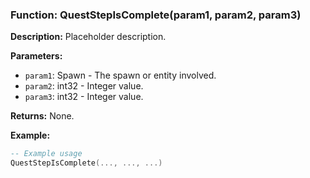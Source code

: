 ### Function: QuestStepIsComplete(param1, param2, param3)

**Description:**
Placeholder description.

**Parameters:**
- `param1`: Spawn - The spawn or entity involved.
- `param2`: int32 - Integer value.
- `param3`: int32 - Integer value.

**Returns:** None.

**Example:**

```lua
-- Example usage
QuestStepIsComplete(..., ..., ...)
```
